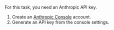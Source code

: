 For this task, you need an Anthropic API key.
1. Create an [Anthropic Console](https://console.anthropic.com/) account.
2. Generate an API key from the console settings.
